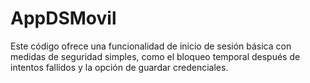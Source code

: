 # AppDSMovil
Este código ofrece una funcionalidad de inicio de sesión básica con medidas de seguridad simples, como el bloqueo temporal después de intentos fallidos y la opción de guardar credenciales.
